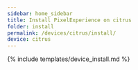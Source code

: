 ```yaml
---
sidebar: home_sidebar
title: Install PixelExperience on citrus
folder: install
permalink: /devices/citrus/install/
device: citrus
---
```

{% include templates/device_install.md %}
